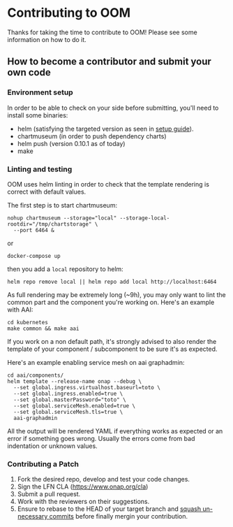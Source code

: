 <!---
Copyright © 2021 Orange

Licensed under the Apache License, Version 2.0 (the "License");
you may not use this file except in compliance with the License.
You may obtain a copy of the License at

      http://www.apache.org/licenses/LICENSE-2.0

Unless required by applicable law or agreed to in writing, software
distributed under the License is distributed on an "AS IS" BASIS,
WITHOUT WARRANTIES OR CONDITIONS OF ANY KIND, either express or implied.
See the License for the specific language governing permissions and
limitations under the License.
-->

# Contributing to OOM

Thanks for taking the time to contribute to OOM!
Please see some information on how to do it.

## How to become a contributor and submit your own code

### Environment setup
In order to be able to check on your side before submitting, you'll need to install some binaries:

* helm (satisfying the targeted version as seen in [setup guide](
docs/oom_cloud_setup_guide.rst#software-requirements)).
* chartmuseum (in order to push dependency charts)
* helm push (version 0.10.1 as of today)
* make

### Linting and testing
OOM uses helm linting in order to check that the template rendering is correct with default values.

The first step is to start chartmuseum:

``` shell
nohup chartmuseum --storage="local" --storage-local-rootdir="/tmp/chartstorage" \
  --port 6464 &
```
or
``` shell
docker-compose up
```

then you add a `local` repository to helm:
```shell
helm repo remove local || helm repo add local http://localhost:6464
```

As full rendering may be extremely long (~9h), you may only want to lint the common part and the component you're working on.
Here's an example with AAI:
```shell
cd kubernetes
make common && make aai
```

If you work on a non default path, it's strongly advised to also render the
template of your component / subcomponent to be sure it's as expected.

Here's an example enabling service mesh on aai graphadmin:

```shell
cd aai/components/
helm template --release-name onap --debug \
  --set global.ingress.virtualhost.baseurl=toto \
  --set global.ingress.enabled=true \
  --set global.masterPassword="toto" \
  --set global.serviceMesh.enabled=true \
  --set global.serviceMesh.tls=true \
  aai-graphadmin
```
All the output will be rendered YAML if everything works as expected or an error if something goes wrong.
Usually the errors come from bad indentation or unknown values.

### Contributing a Patch
1. Fork the desired repo, develop and test your code changes.
2. Sign the LFN CLA (<https://www.onap.org/cla>)
3. Submit a pull request.
4. Work with the reviewers on their suggestions.
5. Ensure to rebase to the HEAD of your target branch and [squash un-necessary commits](https://blog.carbonfive.com/always-squash-and-rebase-your-git-commits/)
   before finally mergin your contribution.
